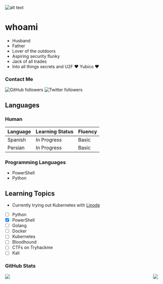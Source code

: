 ![alt text](https://content.spiceworksstatic.com/service.community/p/post_images/0000036619/53f36419/attached_image/two-gifs-at-the-same-time-meme.jpg)
# whoami

* Husband
* Father
* Lover of the outdoors
* Aspiring security flunky
* Jack of all trades
* Into all things secrets and U2F :heart: Yubico :heart:

### Contact Me

![GitHub followers](https://img.shields.io/github/followers/adam0306?label=adam0306&style=social)
![Twitter followers](https://img.shields.io/twitter/follow/adam0306?style=social)

## Languages
### Human

| Language | Learning Status |  Fluency  |
|----------|-----------------|-----------|
| Spanish  | In Progress     |  Basic    |
| Persian  | In Progress     |  Basic    |
### Programming Languages
* PowerShell
* Python

## Learning Topics
* Currently trying out Kubernetes with [Linode](https://www.linode.com/?r=4dffecc5dd019bc812987b595ce20e6322efea2d "Linode")

- [ ] Python
- [x] PowerShell
- [ ] Golang
- [ ] Docker
- [ ] Kubernetes
- [ ] Bloodhound
- [ ] CTFs on Tryhackme
- [ ] Kali

### GitHub Stats

<img align="left" src="https://github-readme-stats.vercel.app/api?username=adam0306&show_icons=true&count_private=true">
<img align="right" src="https://github-readme-stats.vercel.app/api/top-langs/?username=adam0306&hide=css,java">
